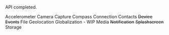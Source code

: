 
API completed.

Accelerometer
Camera
Capture
Compass
Connection
Contacts
~~Device~~
~~Events~~
File
Geolocation
Globalization - WIP
Media
~~Notification~~
~~Splashscreen~~
Storage

